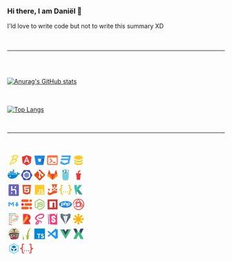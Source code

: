 ### Hi there, I am Daniël 👋
I'ld love to write code but not to write this summary XD
<br><br><br>
<hr>
<br><br>

[![Anurag's GitHub stats](https://github-readme-stats.vercel.app/api?username=danielgroen&show_icons=true&theme=dark)](https://github.com/danielgroen/github-readme-stats)
<br><br><br>

[![Top Langs](https://github-readme-stats.vercel.app/api/top-langs/?username=danielgroen&theme=dark&layout=compact)](https://github.com/danielgroen/github-readme-stats)
</div>
<br>
<hr>
<!-- TODO:: aanvullen -->

<br><br>
<img width="30" align="left" src="./node_modules/material-icon-theme/icons/babel.svg">
<img width="30" align="left" src="./node_modules/material-icon-theme/icons/angular.svg">
<img width="30" align="left" src="./node_modules/material-icon-theme/icons/bitbucket.svg">
<img width="30" align="left" src="./node_modules/material-icon-theme/icons/console.svg">
<img width="30" align="left" src="./node_modules/material-icon-theme/icons/css.svg">
<img width="30" align="left" src="./node_modules/material-icon-theme/icons/database.svg"><br><br>
<img width="30" align="left" src="./node_modules/material-icon-theme/icons/docker.svg">
<img width="30" align="left" src="./node_modules/material-icon-theme/icons/eslint.svg">
<img width="30" align="left" src="./node_modules/material-icon-theme/icons/git.svg">
<img width="30" align="left" src="./node_modules/material-icon-theme/icons/gitlab.svg">
<img width="30" align="left" src="./node_modules/material-icon-theme/icons/go_gopher.svg">
<img width="30" align="left" src="./node_modules/material-icon-theme/icons/gulp.svg"><br><br>
<img width="30" align="left" src="./node_modules/material-icon-theme/icons/heroku.svg">
<img width="30" align="left" src="./node_modules/material-icon-theme/icons/html.svg">
<img width="30" align="left" src="./node_modules/material-icon-theme/icons/javascript.svg">
<img width="30" align="left" src="./node_modules/material-icon-theme/icons/jest.svg">
<img width="30" align="left" src="./node_modules/material-icon-theme/icons/json.svg">
<img width="30" align="left" src="./node_modules/material-icon-theme/icons/karma.svg"><br><br>
<img width="30" align="left" src="./node_modules/material-icon-theme/icons/markdown.svg">
<img width="30" align="left" src="./node_modules/material-icon-theme/icons/mjml.svg">
<img width="30" align="left" src="./node_modules/material-icon-theme/icons/nodejs.svg">
<img width="30" align="left" src="./node_modules/material-icon-theme/icons/npm.svg">
<img width="30" align="left" src="./node_modules/material-icon-theme/icons/php.svg">
<img width="30" align="left" src="./node_modules/material-icon-theme/icons/postcss.svg"><br><br>
<img width="30" align="left" src="./node_modules/material-icon-theme/icons/prettier.svg">
<img width="30" align="left" src="./node_modules/material-icon-theme/icons/rollup.svg">
<img width="30" align="left" src="./node_modules/material-icon-theme/icons/sass.svg">
<img width="30" align="left" src="./node_modules/material-icon-theme/icons/storybook.svg">
<img width="30" align="left" src="./node_modules/material-icon-theme/icons/stylelint_light.svg">
<img width="30" align="left" src="./node_modules/material-icon-theme/icons/svg.svg"><br><br>
<img width="30" align="left" src="./node_modules/material-icon-theme/icons/travis.svg">
<img width="30" align="left" src="./node_modules/material-icon-theme/icons/twig.svg">
<img width="30" align="left" src="./node_modules/material-icon-theme/icons/typescript.svg">
<img width="30" align="left" src="./node_modules/material-icon-theme/icons/vscode.svg">
<img width="30" align="left" src="./node_modules/material-icon-theme/icons/vue.svg">
<img width="30" align="left" src="./node_modules/material-icon-theme/icons/vuex-store.svg"><br><br>
<img width="30" align="left" src="./node_modules/material-icon-theme/icons/webpack.svg">
<img width="30" align="left" src="./node_modules/material-icon-theme/icons/yaml.svg">